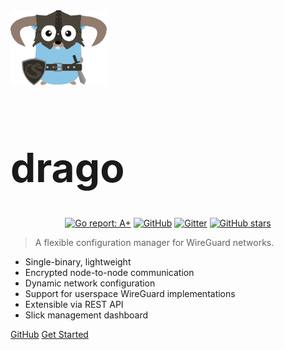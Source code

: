 <div>
    <img src="assets/logos/dragopher.svg" alt="drago-logo" 
    style="height:120px"/>
</div>

<h1 style="font-size: 64px">drago</h1>

<p align="center" class="badges">
  <a href="https://goreportcard.com/report/github.com/seashell/drago"><img src="https://goreportcard.com/badge/github.com/seashell/drago" alt="Go report: A+"></a>
  <a href="https://github.com/seashell/drago/blob/master/LICENSE"><img alt="GitHub" src="https://img.shields.io/github/license/seashell/drago"></a>
  <a href="https://gitter.im/seashell/drago"><img src="https://img.shields.io/badge/gitter-join%20chat-green?color=00cc99" alt="Gitter"></a>
  <a href="https://github.com/seashell/drago">
    <img class="github-star" alt="GitHub stars" src="https://img.shields.io/github/stars/seashell/drago?style=social">
</a>
</p>

> A flexible configuration manager for WireGuard networks.

- Single-binary, lightweight
- Encrypted node-to-node communication
- Dynamic network configuration
- Support for userspace WireGuard implementations
- Extensible via REST API
- Slick management dashboard

[GitHub](https://github.com/seashell/drago/)
[Get Started](/docs/)


